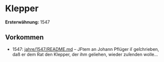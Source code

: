 # Klepper

**Ersterwähnung:** 1547

## Vorkommen
- 1547: [jahre/1547/README.md](../jahre/1547/README.md) – JFtem an Johann Pflüger iſ geſchrieben, daß er dem
Rat den Klepper, der ihm geliehen, wieder zuſenden
wolle...
